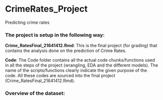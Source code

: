 # CrimeRates_Project
Predicting crime rates

### The project is setup in the following way:

**Crime_RatesFinal_21641412.Rmd**: 
This is the final project (for grading) that contains the analysis done on the prediction of Crime Rates.

**Code**: 
The Code folder contains all the actual code chunks/functions used in all the steps of the project (wrangling, EDA and the different models). The name of the scripts/functions clearly indicate the given purpose of the code. All these codes are sourced into the final project (Crime_RatesFinal_21641412.Rmd). 

### Overview of the dataset:
